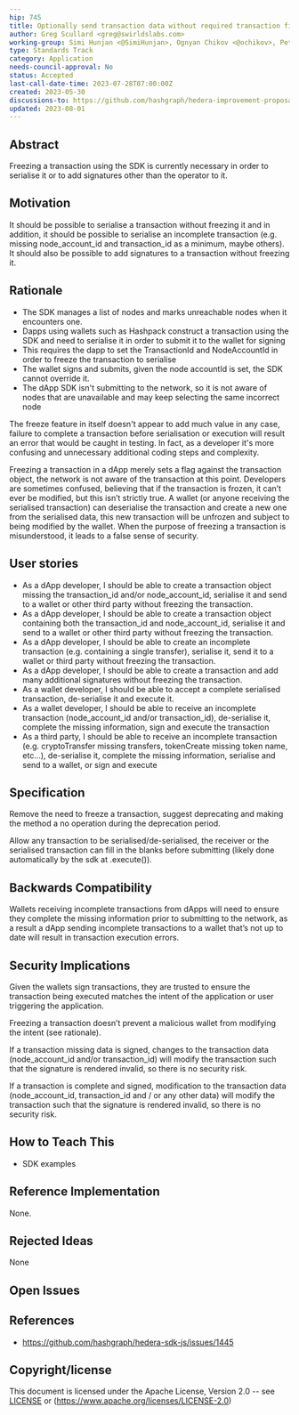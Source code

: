 ```yaml
---
hip: 745
title: Optionally send transaction data without required transaction fields
author: Greg Scullard <greg@swirldslabs.com>
working-group: Simi Hunjan <@SimiHunjan>, Ognyan Chikov <@ochikov>, Peter Tonev <@petreze>
type: Standards Track
category: Application
needs-council-approval: No
status: Accepted
last-call-date-time: 2023-07-28T07:00:00Z
created: 2023-05-30
discussions-to: https://github.com/hashgraph/hedera-improvement-proposal/discussions/746
updated: 2023-08-01
---
```


## Abstract

Freezing a transaction using the SDK is currently necessary in order to serialise it or to add signatures other than the operator to it.

## Motivation

It should be possible to serialise a transaction without freezing it and in addition, it should be possible to serialise an incomplete transaction (e.g. missing node_account_id and transaction_id as a minimum, maybe others).
It should also be possible to add signatures to a transaction without freezing it.

## Rationale

- The SDK manages a list of nodes and marks unreachable nodes when it encounters one.
- Dapps using wallets such as Hashpack construct a transaction using the SDK and need to serialise it in order to submit it to the wallet for signing
- This requires the dapp to set the TransactionId and NodeAccountId in order to freeze the transaction to serialise
- The wallet signs and submits, given the node accountId is set, the SDK cannot override it.
- The dApp SDK isn't submitting to the network, so it is not aware of nodes that are unavailable and may keep selecting the same incorrect node

The freeze feature in itself doesn't appear to add much value in any case, failure to complete a transaction before serialisation or execution will result an error that would be caught in testing. In fact, as a developer it's more confusing and unnecessary additional coding steps and complexity.

Freezing a transaction in a dApp merely sets a flag against the transaction object, the network is not aware of the transaction at this point. Developers are sometimes confused, believing that if the transaction is frozen, it can’t ever be modified, but this isn’t strictly true. A wallet (or anyone receiving the serialised transaction) can deserialise the transaction and create a new one from the serialised data, this new transaction will be unfrozen and subject to being modified by the wallet.
When the purpose of freezing a transaction is misunderstood, it leads to a false sense of security.

## User stories

- As a dApp developer, I should be able to create a transaction object missing the transaction_id and/or node_account_id, serialise it and send to a wallet or other third party without freezing the transaction.
- As a dApp developer, I should be able to create a transaction object containing both the transaction_id and node_account_id, serialise it and send to a wallet or other third party without freezing the transaction.
- As a dApp developer, I should be able to create an incomplete transaction (e.g. containing a single transfer), serialise it, send it to a wallet or third party without freezing the transaction.
- As a dApp developer, I should be able to create a transaction and add many additional signatures without freezing the transaction.
- As a wallet developer, I should be able to accept a complete serialised transaction, de-serialise it and execute it.
- As a wallet developer, I should be able to receive an incomplete transaction (node_account_id and/or transaction_id), de-serialise it, complete the missing information, sign and execute the transaction
- As a third party, I should be able to receive an incomplete transaction (e.g. cryptoTransfer missing transfers, tokenCreate missing token name, etc…), de-serialise it, complete the missing information, serialise and send to a wallet, or sign and execute
  
## Specification

Remove the need to freeze a transaction, suggest deprecating and making the method a no operation during the deprecation period.

Allow any transaction to be serialised/de-serialised, the receiver or the serialised transaction can fill in the blanks before submitting (likely done automatically by the sdk at .execute()).

## Backwards Compatibility

Wallets receiving incomplete transactions from dApps will need to ensure they complete the missing information prior to submitting to the network, as a result a dApp sending incomplete transactions to a wallet that’s not up to date will result in transaction execution errors.

## Security Implications

Given the wallets sign transactions, they are trusted to ensure the transaction being executed matches the intent of the application or user triggering the application.

Freezing a transaction doesn’t prevent a malicious wallet from modifying the intent (see rationale).

If a transaction missing data is signed, changes to the transaction data (node_account_id and/or transaction_id) will modify the transaction such that the signature is rendered invalid, so there is no security risk.

If a transaction is complete and signed, modification to the transaction data (node_account_id, transaction_id and / or any other data) will modify the transaction such that the signature is rendered invalid, so there is no security risk.
## How to Teach This

- SDK examples

## Reference Implementation

None.

## Rejected Ideas

None

## Open Issues

## References

- https://github.com/hashgraph/hedera-sdk-js/issues/1445

## Copyright/license

This document is licensed under the Apache License, Version 2.0 -- see [LICENSE](../LICENSE) or (https://www.apache.org/licenses/LICENSE-2.0)
